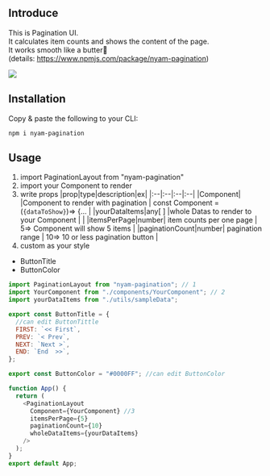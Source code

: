 ## Introduce

This is Pagination UI.  
It calculates item counts and shows the content of the page.  
It works smooth like a butter🥞  
(details: https://www.npmjs.com/package/nyam-pagination)

![](https://images.velog.io/images/skawnkk/post/d9ef019b-0c95-4864-8ae6-a32224b02773/React-App.gif)

## Installation

Copy & paste the following to your CLI:

```
npm i nyam-pagination
```

## Usage

1. import PaginationLayout from "nyam-pagination"
2. import your Component to render
3. write props
   |prop|type|description|ex|
   |:--|:--|:--|:--|
   |Component| |Component to render with pagination | const Component = (`{dataToShow}`)=> {... |
   |yourDataItems|any[ ] |whole Datas to render to your Component | |
   |itemsPerPage|number| item counts per one page | 5=> Component will show 5 items |
   |paginationCount|number| pagination range | 10=> 10 or less pagination button |
4. custom as your style

- ButtonTitle
- ButtonColor

```js
import PaginationLayout from "nyam-pagination"; // 1
import YourComponent from "./components/YourComponent"; // 2
import yourDataItems from "./utils/sampleData";

export const ButtonTitle = {
  //can edit ButtonTittle
  FIRST: `<< First`,
  PREV: `< Prev`,
  NEXT: `Next >`,
  END: `End  >>`,
};

export const ButtonColor = "#0000FF"; //can edit ButtonColor

function App() {
  return (
    <PaginationLayout
      Component={YourComponent} //3
      itemsPerPage={5}
      paginationCount={10}
      wholeDataItems={yourDataItems}
    />
  );
}
export default App;
```
